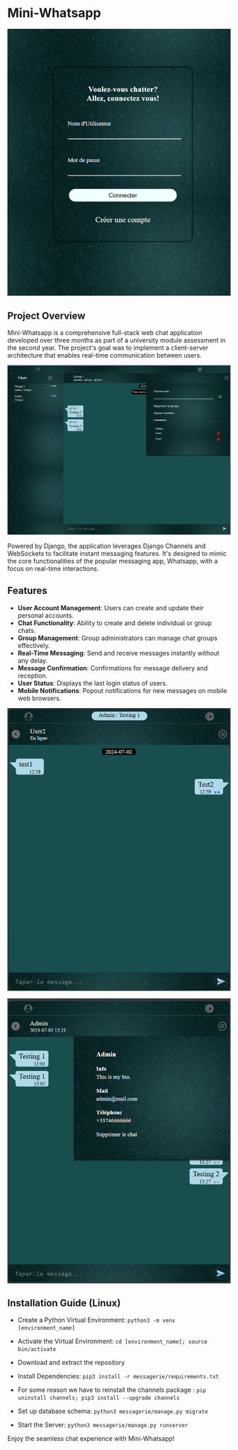 # Mini-Whatsapp

![login](/images/login.png)
## Project Overview
Mini-Whatsapp is a comprehensive full-stack web chat application developed over three months as part of a university module assessment in the second year. The project's goal was to implement a client-server architecture that enables real-time communication between users.

![group](/images/group.png)

Powered by Django, the application leverages Django Channels and WebSockets to facilitate instant messaging features. It's designed to mimic the core functionalities of the popular messaging app, Whatsapp, with a focus on real-time interactions.

## Features

- **User Account Management**: Users can create and update their personal accounts.
- **Chat Functionality**: Ability to create and delete individual or group chats.
- **Group Management**: Group administrators can manage chat groups effectively.
- **Real-Time Messaging**: Send and receive messages instantly without any delay.
- **Message Confirmation**: Confirmations for message delivery and reception.
- **User Status**: Displays the last login status of users.
- **Mobile Notifications**: Popout notifications for new messages on mobile web browsers.

![mobile](/images/mobile1.png)

![mobile](/images/mobile2.png)


## Installation Guide (Linux)

- Create a Python Virtual Environment: `python3 -m venv [environment_name]`

- Activate the Virtual Environment: `cd [environment_name]; source bin/activate`

- Download and extract the repository

- Install Dependencies: `pip3 install -r messagerie/requirements.txt`

- For some reason we have to reinstall the channels package : `pip uninstall channels; pip3 install --upgrade channels`

- Set up database schema: `python3 messagerie/manage.py migrate`

- Start the Server: `python3 messagerie/manage.py runserver`

Enjoy the seamless chat experience with Mini-Whatsapp!